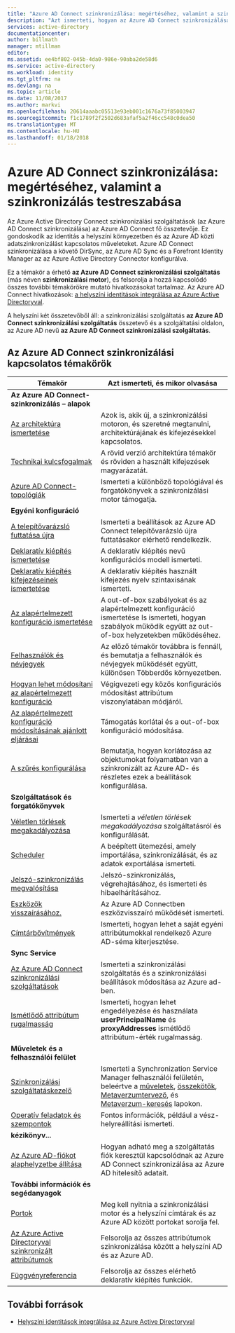 ```yaml
---
title: "Azure AD Connect szinkronizálása: megértéséhez, valamint a szinkronizálás testreszabása |} Microsoft Docs"
description: "Azt ismerteti, hogyan az Azure AD Connect szinkronizálása akkor működik, és hogyan szabható testre."
services: active-directory
documentationcenter: 
author: billmath
manager: mtillman
editor: 
ms.assetid: ee4bf802-045b-4da0-986e-90aba2de58d6
ms.service: active-directory
ms.workload: identity
ms.tgt_pltfrm: na
ms.devlang: na
ms.topic: article
ms.date: 11/08/2017
ms.author: markvi
ms.openlocfilehash: 20614aaabc05513e93eb001c1676a73f85003947
ms.sourcegitcommit: f1c1789f2f2502d683afaf5a2f46cc548c0dea50
ms.translationtype: MT
ms.contentlocale: hu-HU
ms.lasthandoff: 01/18/2018
---
```

# <a name="azure-ad-connect-sync-understand-and-customize-synchronization"></a>Azure AD Connect szinkronizálása: megértéséhez, valamint a szinkronizálás testreszabása
Az Azure Active Directory Connect szinkronizálási szolgáltatások (az Azure AD Connect szinkronizálása) az Azure AD Connect fő összetevője. Ez gondoskodik az identitás a helyszíni környezetben és az Azure AD közti adatszinkronizálást kapcsolatos műveleteket. Azure AD Connect szinkronizálása a követő DirSync, az Azure AD Sync és a Forefront Identity Manager az az Azure Active Directory Connector konfigurálva.

Ez a témakör a érhető **az Azure AD Connect szinkronizálási szolgáltatás** (más néven **szinkronizálási motor**), és felsorolja a hozzá kapcsolódó összes további témakörökre mutató hivatkozásokat tartalmaz. Az Azure AD Connect hivatkozások: [a helyszíni identitások integrálása az Azure Active Directoryval](active-directory-aadconnect.md).

A helyszíni két összetevőből áll: a szinkronizálási szolgáltatás **az Azure AD Connect szinkronizálási szolgáltatás** összetevő és a szolgáltatási oldalon, az Azure AD nevű **az Azure AD Connect szinkronizálási szolgáltatás**. 

## <a name="azure-ad-connect-sync-topics"></a>Az Azure AD Connect szinkronizálási kapcsolatos témakörök
| Témakör | Azt ismerteti, és mikor olvasása |
| --- | --- |
| **Az Azure AD Connect-szinkronizálás – alapok** | |
| [Az architektúra ismertetése](active-directory-aadconnectsync-understanding-architecture.md) |Azok is, akik új, a szinkronizálási motoron, és szeretné megtanulni, architektúrájának és kifejezésekkel kapcsolatos. |
| [Technikai kulcsfogalmak](active-directory-aadconnectsync-technical-concepts.md) |A rövid verzió architektúra témakör és röviden a használt kifejezések magyarázatát. |
| [Azure AD Connect-topológiák](active-directory-aadconnect-topologies.md) |Ismerteti a különböző topológiával és forgatókönyvek a szinkronizálási motor támogatja. |
| **Egyéni konfiguráció** | |
| [A telepítővarázsló futtatása újra](active-directory-aadconnectsync-installation-wizard.md) |Ismerteti a beállítások az Azure AD Connect telepítővarázsló újra futtatásakor elérhető rendelkezik. |
| [Deklaratív kiépítés ismertetése](active-directory-aadconnectsync-understanding-declarative-provisioning.md) |A deklaratív kiépítés nevű konfigurációs modell ismerteti. |
| [Deklaratív kiépítés kifejezéseinek ismertetése](active-directory-aadconnectsync-understanding-declarative-provisioning-expressions.md) |A deklaratív kiépítés használt kifejezés nyelv szintaxisának ismerteti. |
| [Az alapértelmezett konfiguráció ismertetése](active-directory-aadconnectsync-understanding-default-configuration.md) |A out-of-box szabályokat és az alapértelmezett konfiguráció ismertetése Is ismerteti, hogyan szabályok működik együtt az out-of-box helyzetekben működéséhez. |
| [Felhasználók és névjegyek](active-directory-aadconnectsync-understanding-users-and-contacts.md) |Az előző témakör továbbra is fennáll, és bemutatja a felhasználók és névjegyek működését együtt, különösen Többerdős környezetben. |
| [Hogyan lehet módosítani az alapértelmezett konfiguráció](active-directory-aadconnectsync-change-the-configuration.md) |Végigvezeti egy közös konfigurációs módosítást attribútum viszonylatában módjáról. |
| [Az alapértelmezett konfiguráció módosításának ajánlott eljárásai](active-directory-aadconnectsync-best-practices-changing-default-configuration.md) |Támogatás korlátai és a out-of-box konfiguráció módosítása. |
| [A szűrés konfigurálása](active-directory-aadconnectsync-configure-filtering.md) |Bemutatja, hogyan korlátozása az objektumokat folyamatban van a szinkronizált az Azure AD- és részletes ezek a beállítások konfigurálása. |
| **Szolgáltatások és forgatókönyvek** | |
| [Véletlen törlések megakadályozása](active-directory-aadconnectsync-feature-prevent-accidental-deletes.md) |Ismerteti a *véletlen törlések megakadályozása* szolgáltatásról és konfigurálását. |
| [Scheduler](active-directory-aadconnectsync-feature-scheduler.md) |A beépített ütemezési, amely importálása, szinkronizálását, és az adatok exportálása ismerteti. |
| [Jelszó-szinkronizálás megvalósítása](active-directory-aadconnectsync-implement-password-synchronization.md) |Jelszó-szinkronizálás, végrehajtásához, és ismerteti és hibaelhárításához. |
| [Eszközök visszaírásához.](active-directory-aadconnect-feature-device-writeback.md) |Az Azure AD Connectben eszközvisszaíró működését ismerteti. |
| [Címtárbővítmények](active-directory-aadconnectsync-feature-directory-extensions.md) |Ismerteti, hogyan lehet a saját egyéni attribútumokkal rendelkező Azure AD-séma kiterjesztése. |
| **Sync Service** | |
| [Az Azure AD Connect szinkronizálási szolgáltatások](active-directory-aadconnectsyncservice-features.md) |Ismerteti a szinkronizálási szolgáltatás és a szinkronizálási beállítások módosítása az Azure ad-ben. |
| [Ismétlődő attribútum rugalmasság](active-directory-aadconnectsyncservice-duplicate-attribute-resiliency.md) |Ismerteti, hogyan lehet engedélyezése és használata **userPrincipalName** és **proxyAddresses** ismétlődő attribútum-érték rugalmasság. |
| **Műveletek és a felhasználói felület** | |
| [Szinkronizálási szolgáltatáskezelő](active-directory-aadconnectsync-service-manager-ui.md) |Ismerteti a Synchronization Service Manager felhasználói felületén, beleértve a [műveletek](active-directory-aadconnectsync-service-manager-ui-operations.md), [összekötők](active-directory-aadconnectsync-service-manager-ui-connectors.md), [Metaverzumtervező](active-directory-aadconnectsync-service-manager-ui-mvdesigner.md), és [Metaverzum-keresés](active-directory-aadconnectsync-service-manager-ui-mvsearch.md) lapokon. |
| [Operatív feladatok és szempontok](active-directory-aadconnectsync-operations.md) |Fontos információk, például a vész-helyreállítási ismerteti. |
| **kézikönyv...** | |
| [Az Azure AD-fiókot alaphelyzetbe állítása](active-directory-aadconnectsync-howto-azureadaccount.md) |Hogyan adható meg a szolgáltatás fiók keresztül kapcsolódnak az Azure AD Connect szinkronizálása az Azure AD hitelesítő adatait. |
| **További információk és segédanyagok** | |
| [Portok](active-directory-aadconnect-ports.md) |Meg kell nyitnia a szinkronizálási motor és a helyszíni címtárak és az Azure AD között portokat sorolja fel. |
| [Az Azure Active Directoryval szinkronizált attribútumok](active-directory-aadconnectsync-attributes-synchronized.md) |Felsorolja az összes attribútumok szinkronizálása között a helyszíni AD és az Azure AD. |
| [Függvényreferencia](active-directory-aadconnectsync-functions-reference.md) |Felsorolja az összes elérhető deklaratív kiépítés funkciók. |

## <a name="additional-resources"></a>További források
* [Helyszíni identitások integrálása az Azure Active Directoryval](active-directory-aadconnect.md)

